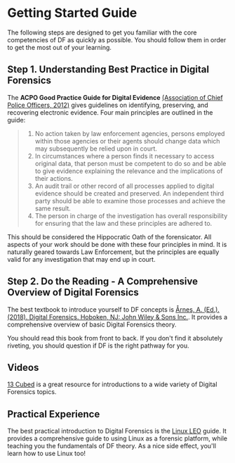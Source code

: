 # Getting Started Guide
The following steps are designed to get you familiar with the core competencies of DF as quickly as possible. You should follow them in order to get the most out of your learning. 

## Step 1. Understanding Best Practice in Digital Forensics
The **ACPO Good Practice Guide for Digital Evidence** [(Association of Chief Police Officers, 2012)](http://library.college.police.uk/docs/acpo/digital-evidence-2012.pdf) gives guidelines on identifying, preserving, and recovering electronic evidence. Four main principles are outlined in the guide:

>1. No action taken by law enforcement agencies, persons employed within those agencies or their agents should change data which may subsequently be relied upon in court.
>2. In circumstances where a person finds it necessary to access original data, that person must be competent to do so and be able to give evidence explaining the relevance and the implications of their actions.
>3. An audit trail or other record of all processes applied to digital evidence should be created and preserved. An independent third party should be able to examine those processes and achieve the same result.
>4. The person in charge of the investigation has overall responsibility for ensuring that the law and these principles are adhered to.

This should be considered the Hippocratic Oath of the forensicator. All aspects of your work should be done with these four principles in mind. It is naturally geared towards Law Enforcement, but the principles are equally valid for any investigation that may end up in court. 

## Step 2. Do the Reading - A Comprehensive Overview of Digital Forensics
The best textbook to introduce yourself to DF concepts is [Årnes, A. (Ed.). (2018). Digital Forensics. Hoboken, NJ: John Wiley & Sons Inc.](https://www.amazon.com/Digital-Forensics-Andr%C3%A9-%C3%85rnes-ebook/dp/B072MPTVHM). It provides a comprehensive overview of basic Digital Forensics theory.

You should read this book from front to back. If you don't find it absolutely riveting, you should question if DF is the right pathway for you.  

## Videos
[13 Cubed](https://www.youtube.com/channel/UCy8ntxFEudOCRZYT1f7ya9Q) is a great resource for introductions to a wide variety of Digital Forensics topics. 

## Practical Experience
The best practical introduction to Digital Forensics is the [Linux LEO](https://linuxleo.com/) guide. It provides a comprehensive guide to using Linux as a forensic platform, while teaching you the fundamentals of DF theory. As a nice side effect, you'll learn how to use Linux too!
